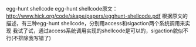 egg-hunt shellcode
egg-hunt shellcode原文：http://www.hick.org/code/skape/papers/egghunt-shellcode.pdf
根据原文的描述，有三种egg-hunt shellcode，分别用access和sigaction两个系统调用来实现
我试了试，通过access系统调用实现的shellcode是可以的，sigaction貌似不行(不排除我写错了)
